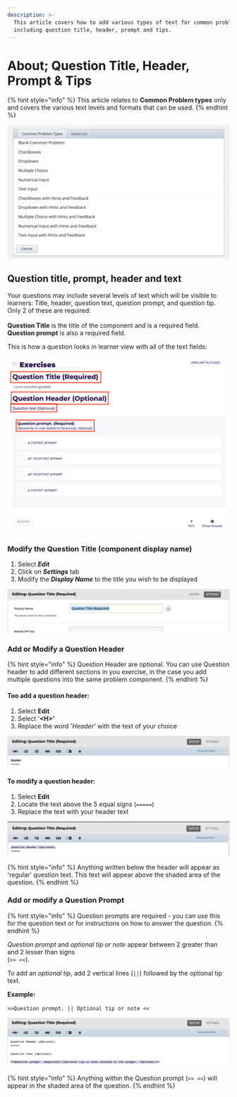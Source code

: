 ```yaml
---
description: >-
  This article covers how to add various types of text for common problem types
  including question title, header, prompt and tips.
---
```


# About; Question Title, Header, Prompt & Tips

{% hint style="info" %}
This article relates to **Common Problem types** only and covers the various text levels and formats that can be used.&#x20;
{% endhint %}

![Common problem are accessible within a Unit > Problem Component. ](<../../.gitbook/assets/Screen Shot 2020-07-05 at 21.54.10.png>)

## Question title, prompt, header and text

Your questions may include several levels of text which will be visible to learners: Title, header, question text, question prompt, and question tip. Only 2 of these are required: \
\
**Question Title** is the title of the component and is a required field.\
**Question prompt** is also a required field.&#x20;

This is how a question looks in learner view with all of the text fields:&#x20;

![4 levels of text available in Problem components](<../../.gitbook/assets/Screen Shot 2020-07-05 at 21.29.31 (1).png>)

### Modify the Question Title (component display name)

1. Select _**Edit**_
2. Click on _**Settings**_ tab
3. Modify the _**Display Name**_ to the title you wish to be displayed

![Edit the Display name of your problem component](<../../.gitbook/assets/Screen Shot 2020-07-05 at 22.35.45.png>)

###

### Add or Modify a Question Header

{% hint style="info" %}
Question Header are optional. You can use Question header to add different sections in you exercise, in the case you add multiple questions into the same problem component.&#x20;
{% endhint %}

#### Too add a question header:

1. Select **Edit**&#x20;
2. Select '**\<H>'**&#x20;
3. Replace the word '_Header'_ with the text of your choice&#x20;

![](<../../.gitbook/assets/Screen Shot 2020-07-05 at 21.38.13.png>)

#### To modify a question header:

1. Select **Edit**
2. Locate the text above the 5 equal signs (`=====`)
3. Replace the text with your header text

![](<../../.gitbook/assets/Screen Shot 2020-07-05 at 21.40.24.png>)

{% hint style="info" %}
Anything written below the header will appear as 'regular' question text. This text will appear above the shaded area of the question.&#x20;
{% endhint %}

### Add or modify a Question Prompt

{% hint style="info" %}
Question prompts are required - you can use this for the question text or for instructions on how to answer the question.
{% endhint %}

_Question prompt_ and _optional tip or note_ appear between 2 greater than and 2 lesser than signs \
(`>> <<`).

To add an _optional tip_, add 2 vertical lines (`||`) followed by the optional tip text.&#x20;

**Example:**&#x20;

`>>Question prompt. || Optional tip or note <<`

![Markdown view of problem header, text and question prompt](<../../.gitbook/assets/Screen Shot 2020-07-05 at 21.44.25.png>)

{% hint style="info" %}
Anything within the Question prompt (`>> <<`) will appear in the shaded area of the question.
{% endhint %}



